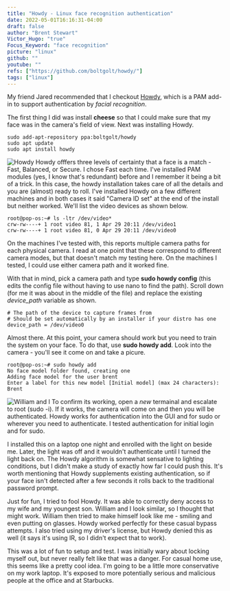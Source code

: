```yaml
---
title: "Howdy - Linux face recognition authentication"
date: 2022-05-01T16:16:31-04:00
draft: false
author: "Brent Stewart"
Victor_Hugo: "true"
Focus_Keyword: "face recognition"
picture: "linux"
github: ""
youtube: ""
refs: ["https://github.com/boltgolt/howdy/"]
tags: ["linux"]
---
```


My friend Jared recommended that I checkout [Howdy](https://github.com/boltgolt/howdy/), which is a PAM add-in to support authentication by _facial recognition_.

The first thing I did was install __cheese__ so that I could make sure that my face was in the camera's field of view.  Next was installing Howdy.

    sudo add-apt-repository ppa:boltgolt/howdy
    sudo apt update
    sudo apt install howdy
![Howdy](/howdy.png#floatsmallright)
Howdy offfers three levels of certainty that a face is a match - Fast, Balanced, or Secure.  I chose Fast each time.  I've installed PAM modules (yes, I know that's redundant) before and I remember it being a bit of a trick.  In this case, the howdy installation takes care of all the details and you are (almost) ready to roll.  I've installed Howdy on a few different machines and in both cases it said "Camera ID set" at the end of the install but neither worked.  We'll list the video devices as shown below.

    root@pop-os:~# ls -ltr /dev/video*
    crw-rw----+ 1 root video 81, 1 Apr 29 20:11 /dev/video1
    crw-rw----+ 1 root video 81, 0 Apr 29 20:11 /dev/video0

On the machines I've tested with, this reports multiple camera paths for each physical camera.  I read at one point that these correspond to different camera modes, but that doesn't match my testing here.  On the machines I tested, I could use either camera path and it worked fine.

With that in mind, pick a camera path and type __sudo howdy config__ (this edits the config file without having to use nano to find the path).  Scroll down (for me it was about in the middle of the file) and replace the existing _device_path_ variable as shown.

    # The path of the device to capture frames from
    # Should be set automatically by an installer if your distro has one
    device_path = /dev/video0


Almost there.  At this point, your camera should work but you need to train the system on your face.  To do that, use __sudo howdy add__.  Look into the camera - you'll see it come on and take a picure.  

    root@pop-os:~# sudo howdy add
    No face model folder found, creating one
    Adding face model for the user brent
    Enter a label for this new model [Initial model] (max 24 characters): Brent
![William and I](/Brent_and_William.jpg#floatsmallright)
To confirm its working, open a _new_ termainal and escalate to root (sudo -i).  If it works, the camera will come on and then you will be authenticated.  Howdy works for authentication into the GUI and for sudo or wherever you need to authenticate.  I tested authentication for initial login and for sudo.

I installed this on a laptop one night and enrolled with the light on beside me.  Later, the light was off and it wouldn't authenticate until I turned the light back on.  The Howdy algorithm is somewhat sensative to lighting conditions, but I didn't make a study of exactly how far I could push this.  It's worth mentioning that Howdy supplements existing authentication, so if your face isn't detected after a few seconds it rolls back to the traditional password prompt.

Just for fun, I tried to fool Howdy.  It was able to correctly deny access to my wife and my youngest son.  William and I look similar, so I thought that might work.  William then tried to make himself look like me - smiling and even putting on glasses.  Howdy worked perfectly for these casual bypass attempts.  I also tried using my driver's license, but Howdy denied this as well (it says it's using IR, so I didn't expect that to work).

This was a lot of fun to setup and test.  I was initially wary about locking myself out, but never really felt like that was a danger.  For casual home use, this seems like a pretty cool idea.  I'm going to be a little more conservative on my work laptop.  It's exposed to more potentially serious and malicious people at the office and at Starbucks.  